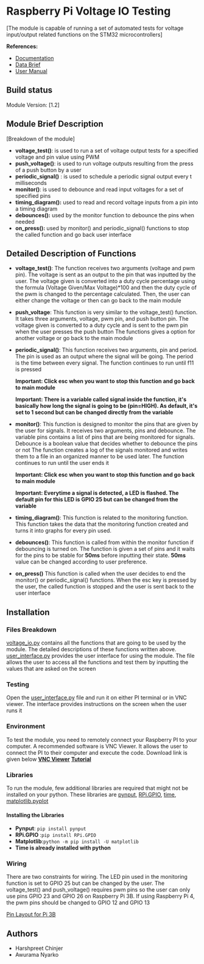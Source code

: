 # Raspberry Pi Voltage IO Testing 
[The module is capable of running a set of automated tests for voltage input/output related functions on the STM32 microcontrollers]

**References:** 
* [Documentation](https://macformulaelectric899.sharepoint.com/:w:/s/Engineering/EbZTBcyZlk1LjEFsnQlZD9YBj7xfVrFvedLbnvNeKIY_XQ?e=QD2QVy)
* [Data Brief](https://www.st.com/resource/en/data_brief/nucleo-f767zi.pdf)
* [User Manual](https://www.st.com/resource/en/user_manual/dm00244518-stm32-nucleo144-boards-mb1137-stmicroelectronics.pdf)

## Build status
Module Version: [1.2]


## Module Brief Description
[Breakdown of the module]
- **voltage_test()**: is used to run a set of voltage output tests for a specified voltage and pin value using PWM
- **push_voltage()**: is used to run voltage outputs resulting from the press of a push button by a user
- **periodic_signal()** : is used to schedule a periodic signal output every t milliseconds
- **monitor()**: is used to debounce and read input voltages for a set of specified pins
- **timing_diagram():** used to read and record voltage inputs from a pin into a timing diagram
- **debounces():** used by the monitor function to debounce the pins when needed 
- **on_press():** used by monitor() and periodic_signal() functions to stop the called function and go back user interface
 
## Detailed Description of Functions 
- **voltage_test()**:
    The function receives two arguments (voltage and pwm pin). The voltage is sent as an output to the pin that was inputted by the user. The voltage given is converted into a duty cycle percentage using the formula (Voltage Given/Max Voltage)*100 and then the duty cycle of the pwm is changed to the percentage calculated. 
    Then, the user can either change the voltage or then can go back to the main module 
    
- **push_voltage**:
    This function is very similar to the voltage_test() function. It takes three arguments, voltage, pwm pin, and push button pin. The voltage given is converted to a duty cycle and is sent to the pwm pin when the user presses the push button 
    The functions gives a option for another voltage or go back to the main module 
        
- **periodic_signal()**:
    This  function receives two arguments, pin and period. The pin is used as an output where the signal will be going. The period is the time between every signal. The function continues to run until f11 is pressed 
        
    **Important: Click esc when you want to stop this function and go back to main module**
    
    **Important: There is a variable called signal inside the function, it's basically how long the signal is going to be (pin=HIGH). As default, it's set to 1 second but can be changed directly from the variable**
        
- **monitor()**: 
    This function is designed to monitor the pins that are given by the user for signals. It receives two arguments, pins and debounce. The variable pins contains a list of pins that are being monitored for signals. Debounce is a boolean value that decides whether to debounce the pins or not 
    The function creates a log of the signals monitored and writes them to a file in an organized manner to be used later. 
    The function continues to run until the user ends it 
    
    **Important: Click esc when you want to stop this function and go back to main module**
    
    **Important: Everytime a signal is detected, a LED is flashed. The default pin for this LED is GPIO 25 but can be changed from the variable**
    
- **timing_diagram()**:
    This function is related to the monitoring function. This function takes the data that the monitoring function created and turns it into graphs for every pin used. 

- **debounces()**:
    This function is called from within the monitor function if debouncing is turned on. The function is given a set of pins and it waits for the pins to be stable for **50ms** before inputting their state. **50ms** value can be changed according to user preference. 
    
- **on_press()**
    This function is called when the user decides to end the monitor() or periodic_signal() functions. When the esc key is pressed by the user, the called function is stopped and the user is sent back to the user interface
    

## Installation
### Files Breakdown
[voltage_io.py](voltage_io.py) contains all the functions that are going to be used by the module. The detailed descriptions of these functions written above. 
[user_interface.py](user_interface.py) provides the user interface for using the module. The file allows the user to access all the functions and test them by inputting the values that are asked on the screen 

### Testing 
Open the [user_interface.py](user_interface.py) file and run it on either PI terminal or in VNC viewer. The interface provides instructions on the screen when the user runs it 

### Environment 
To test the module, you need to remotely connect your Raspberry PI to your computer. A recommended software is VNC Viewer. It allows the user to connect the PI to their computer and execute the code. Download link is given below 
[**VNC Viewer**](https://www.realvnc.com/en/connect/download/viewer/)
[**Tutorial**](https://www.youtube.com/watch?v=NWBmYnNvN3A)

### Libraries
To run the module, few additional libraries are required that might not be installed on your python. These libraries are [pynput](https://pypi.org/project/pynput/), [RPi.GPIO](https://pypi.org/project/RPi.GPIO/), [time](https://docs.python.org/3/library/time.html), [matplotlib.pyplot](https://matplotlib.org/3.3.3/contents.html)

#### Installing the Libraries 
- **Pynput**: `pip install pynput`
- **RPi.GPIO** :`pip install RPi.GPIO`
- **Matplotlib**:`python -m pip install -U matplotlib`
- **Time is already installed with python**

### Wiring 
There are two constraints for wiring. The LED pin used in the monitoring function is set to GPIO 25 but can be changed by the user. The voltage_test() and push_voltage() requires pwm pins so the user can only use pins GPIO 23 and GPIO 26 on Raspberry Pi 3B. If using Raspberry Pi 4, the pwm pins should be changed to GPIO 12 and GPIO 13 

[Pin Layout for Pi 3B](https://pi4j.com/1.2/images/j8header-3b.png)
## Authors 
- Harshpreet Chinjer
- Awurama Nyarko 
